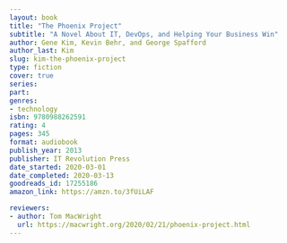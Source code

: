 ```yaml
---
layout: book
title: "The Phoenix Project"
subtitle: "A Novel About IT, DevOps, and Helping Your Business Win"
author: Gene Kim, Kevin Behr, and George Spafford
author_last: Kim
slug: kim-the-phoenix-project
type: fiction
cover: true
series: 
part: 
genres:
- technology
isbn: 9780988262591
rating: 4
pages: 345
format: audiobook
publish_year: 2013
publisher: IT Revolution Press
date_started: 2020-03-01
date_completed: 2020-03-13
goodreads_id: 17255186
amazon_link: https://amzn.to/3fUiLAF

reviewers:
- author: Tom MacWright
  url: https://macwright.org/2020/02/21/phoenix-project.html
---
```

